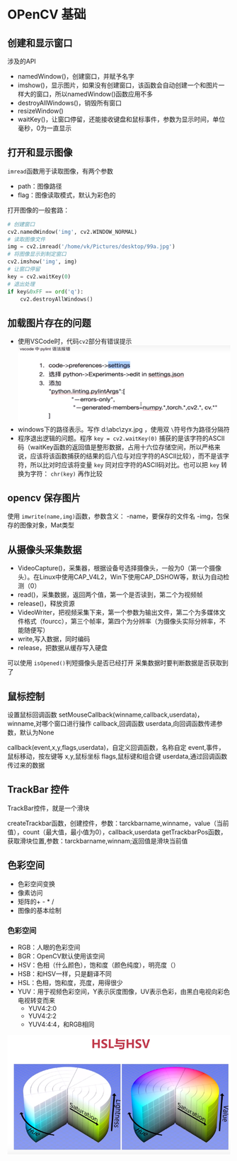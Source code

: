 # OPenCV 基础

## 创建和显示窗口

涉及的API

- namedWindow()，创建窗口，并赋予名字
- imshow()，显示图片，如果没有创建窗口，该函数会自动创建一个和图片一样大的窗口，所以namedWindow()函数应用不多
- destroyAllWindows()，销毁所有窗口
- resizeWindow()
- waitKey()，让窗口停留，还能接收键盘和鼠标事件，参数为显示时间，单位毫秒，0为一直显示

## 打开和显示图像

`imread`函数用于读取图像，有两个参数
- path：图像路径
- flag：图像读取模式，默认为彩色的

打开图像的一般套路：

```python
# 创建窗口
cv2.namedWindow('img', cv2.WINDOW_NORMAL)
# 读取图像文件
img = cv2.imread('/home/vk/Pictures/desktop/99a.jpg')
# 将图像显示到制定窗口
cv2.imshow('img', img)
# 让窗口停留
key = cv2.waitKey(0)
# 退出处理
if key&0xFF == ord('q'):
    cv2.destroyAllWindows()
```

## 加载图片存在的问题

- 使用VSCode时，代码`cv2`部分有错误提示
![pics/img.png](pics/img.png)
- windows下的路径表示。写作  d:\\abc\\zyx.jpg   ，使用双 `\`符号作为路径分隔符
- 程序退出逻辑的问题。程序 `key = cv2.waitKey(0)` 捕获的是该字符的ASCII码（waitKey函数的返回值是整形数据，占用十六位存储空间，所以严格来说，应该将该函数捕获的结果的后八位与对应字符的ASCII比较），而不是该字符，所以比对时应该将变量 `key` 同对应字符的ASCII码对比。也可以把 `key` 转换为字符： `chr(key)` 再作比较

## opencv 保存图片

使用 `imwrite(name,img)`函数，参数含义：
-name，要保存的文件名
-img，包保存的图像对象，Mat类型

## 从摄像头采集数据

- VideoCapture()，采集器，根据设备号选择摄像头，一般为0（第一个摄像头）。在Linux中使用CAP_V4L2，Win下使用CAP_DSHOW等，默认为自动检测（0）
- read()，采集数据，返回两个值，第一个是否读到，第二个为视频帧
- release()，释放资源
- VideoWriter，把视频采集下来，第一个参数为输出文件，第二个为多媒体文件格式（fourcc），第三个帧率，第四个为分辨率（为摄像头实际分辨率，不能随便写）
- write,写入数据，同时编码
- release，把数据从缓存写入硬盘

可以使用 `isOpened()`判短摄像头是否已经打开
采集数据时要判断数据是否获取到了

## 鼠标控制

设置鼠标回调函数
setMouseCallback(winname,callback,userdata)，winname,对哪个窗口进行操作
callback,回调函数
userdata,向回调函数传递参数，默认为None

callback(event,x,y,flags,userdata)，自定义回调函数，名称自定
event,事件，鼠标移动，按左键等
x,y,鼠标坐标
flags,鼠标键和组合键
userdata,通过回调函数传过来的数据

## TrackBar 控件

TrackBar控件，就是一个滑块

createTrackbar函数，创建控件，参数：tarckbarname,winname，value（当前值），count（最大值，最小值为0），callback,userdata
getTrackbarPos函数，获取滑块位置,参数：tarckbarname,winnam;返回值是滑块当前值

## 色彩空间

* 色彩空间变换
* 像素访问
* 矩阵的+ - * /
* 图像的基本绘制

### 色彩空间

* RGB：人眼的色彩空间
* BGR：OpenCV默认使用该空间
* HSV：色相（什么颜色），饱和度（颜色纯度），明亮度（）
* HSB：和HSV一样，只是翻译不同
* HSL：色相，饱和度，亮度，用得很少
* YUV：用于视频色彩空间，Y表示灰度图像，UV表示色彩，由黑白电视向彩色电视转变而来
  * YUV4:2:0
  * YUV4:2:2
  * YUV4:4:4，和RGB相同

![pics/img_1.png](pics/img_1.png)


